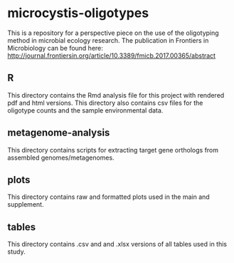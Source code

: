 # microcystis-oligotypes

This is a repository for a perspective piece on the use of the oligotyping method in microbial ecology research. The publication in Frontiers in Microbiology can be found here: http://journal.frontiersin.org/article/10.3389/fmicb.2017.00365/abstract

## R
This directory contains the Rmd analysis file for this project with rendered pdf and html versions. 
This directory also contains csv files for the oligotype counts and the sample environmental data. 

## metagenome-analysis
This directory contains scripts for extracting target gene orthologs from assembled genomes/metagenomes.

## plots
This directory contains raw and formatted plots used in the main and supplement.

## tables
This directory contains .csv and and .xlsx versions of all tables used in this study.
